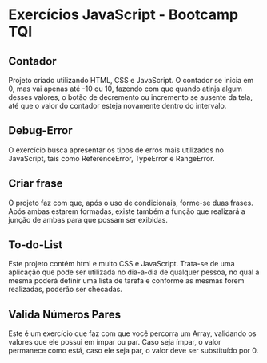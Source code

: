 # Exercícios JavaScript - Bootcamp TQI


## Contador  

Projeto criado utilizando HTML, CSS e JavaScript. O contador se inicia em 0, mas vai apenas até -10 ou 10, fazendo com que quando atinja algum desses valores, o botão de decremento ou incremento se ausente da tela, até que o valor do contador esteja novamente dentro do intervalo.

## Debug-Error

O exercício busca apresentar os tipos de erros mais utilizados no JavaScript, tais como ReferenceError, TypeError e RangeError. 

## Criar frase

O projeto faz com que, após o uso de condicionais, forme-se duas frases. Após ambas estarem formadas, existe também a função que realizará a junção de ambas para que possam ser exibidas.

## To-do-List

Este projeto contém html e muito CSS e JavaScript. Trata-se de uma aplicação que pode ser utilizada no dia-a-dia de qualquer pessoa, no qual a mesma poderá definir uma lista de tarefa e conforme as mesmas forem realizadas, poderão ser checadas.

## Valida Números Pares

Este é um exercício que faz com que você percorra um Array, validando os valores que ele possui em ímpar ou par. Caso seja ímpar, o valor permanece como está, caso ele seja par, o valor deve ser substituído por 0.

